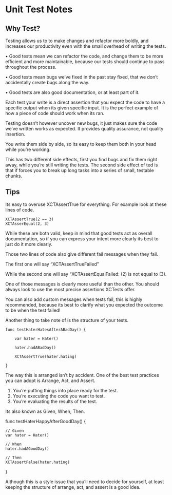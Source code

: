 # **Unit Test Notes**


## **Why Test?**

Testing allows us to to make changes and refactor more boldly, and increases our productivity even with the small overhead of writing the tests.

• Good tests mean we can refactor the code, and change them to be more efficient and more maintainable, because our tests should continue to pass throughout the process.

• Good tests mean bugs we’ve fixed in the past stay fixed, that we don’t accidentally create bugs along the way. 

• Good tests are also good documentation, or at least part of it.

Each test your write is a direct assertion that you expect the code to have a specific output when its given specific input. It is the perfect example of how a piece of code should work when its ran.

Testing doesn’t however uncover new bugs, it just makes sure the code we’ve written works as expected. It provides quality assurance, not quality insertion.

You write them side by side, so its easy to keep them both in your head while you’re working.

This has two different side effects, first you find bugs and fix them right away, while you’re still writing the tests. The second side effect of ted is that if forces you to break up long tasks into a series of small, testable chunks.


## Tips

Its easy to overuse XCTAssertTrue for everything. For example look at these lines of code.

    XCTAssertTrue(2 == 3)
    XCTAsserEqual(2, 3)

While these are both valid, keep in mind that good tests act as overall documentation, so if you can express your intent more clearly its best to just do it more clearly.

Those two lines of code also give different fail messages when they fail. 

The first one will say “XCTAssertTrueFailed”

While the second one will say “XCTAssertEqualFailed: (2) is not equal to (3). 

One of those messages is clearly more useful than the other. You should always look to use the most precise assertions XCTests offer.

You can also add custom messages when tests fail, this is highly recommended, because its best to clarify what you expected the outcome to be when the test failed!

Another thing to take note of is the structure of your tests.

    func testHaterHatesAfterABadDay() {
        
        var hater = Hater()
        
        hater.hadABadDay()
        
        XCTAssertTrue(hater.hating)

    }


The way this is arranged isn’t by accident. One of the best test practices you can adopt is Arrange, Act, and Assert.

1. You’re putting things into place ready for the test.
2. You’re executing the code you want to test.
3. You’re evaluating the results of the test.

Its also known as Given, When, Then.

func testHaterHappyAfterGoodDay() {

    // Given
    var hater = Hater()

    // When
    hater.hadAGoodDay()

    // Then
    XCTAssertFalse(hater.hating)

}

Although this is a style issue that you’ll need to decide for yourself, at least keeping the structure of arrange, act, and assert is a good idea.
